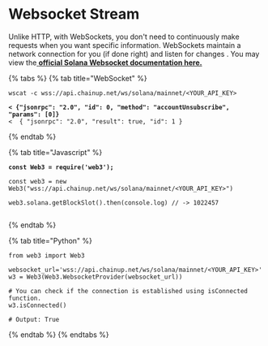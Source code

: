 # Websocket Stream

Unlike HTTP, with WebSockets, you don't need to continuously make requests when you want specific information. WebSockets maintain a network connection for you (if done right) and listen for changes . You may view the[ **official Solana Websocket documentation here.** ](https://solana.com/docs/rpc/websocket)

{% tabs %}
{% tab title="WebSocket" %}
<pre><code>wscat -c wss://api.chainup.net/ws/solana/mainnet/&#x3C;YOUR_API_KEY>
<strong>
</strong><strong>&#x3C; {"jsonrpc": "2.0", "id": 0, "method": "accountUnsubscribe", "params": [0]}
</strong>&#x3C;  { "jsonrpc": "2.0", "result": true, "id": 1 }
</code></pre>
{% endtab %}

{% tab title="Javascript" %}
<pre><code><strong>const Web3 = require('web3');
</strong>
const web3 = new Web3("wss://api.chainup.net/ws/solana/mainnet/&#x3C;YOUR_API_KEY>")

web3.solana.getBlockSlot().then(console.log) // -> 1022457

</code></pre>
{% endtab %}

{% tab title="Python" %}
```
from web3 import Web3

websocket_url='wss://api.chainup.net/ws/solana/mainnet/<YOUR_API_KEY>'
w3 = Web3(Web3.WebsocketProvider(websocket_url))

# You can check if the connection is established using isConnected function.
w3.isConnected()

# Output: True
```
{% endtab %}
{% endtabs %}
